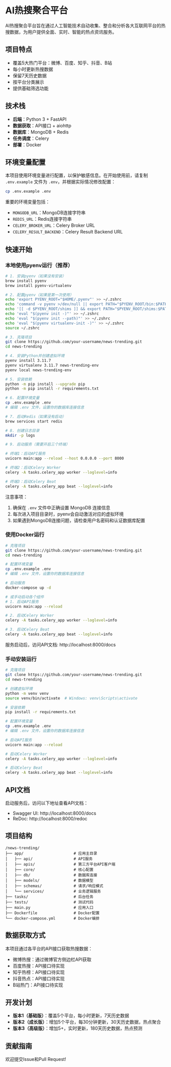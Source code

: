 # AI热搜聚合平台

AI热搜聚合平台旨在通过人工智能技术自动收集、整合和分析各大互联网平台的热搜数据，为用户提供全面、实时、智能的热点资讯服务。

## 项目特点

- 覆盖5大热门平台：微博、百度、知乎、抖音、B站
- 每小时更新热搜数据
- 保留7天历史数据
- 按平台分类展示
- 提供基础筛选功能

## 技术栈

- **后端**：Python 3 + FastAPI
- **数据获取**：API接口 + aiohttp
- **数据库**：MongoDB + Redis
- **任务调度**：Celery
- **部署**：Docker

## 环境变量配置

本项目使用环境变量进行配置，以保护敏感信息。在开始使用前，请复制 `.env.example` 文件为 `.env`，并根据实际情况修改配置：

```bash
cp .env.example .env
```

重要的环境变量包括：

- `MONGODB_URL`：MongoDB连接字符串
- `REDIS_URL`：Redis连接字符串
- `CELERY_BROKER_URL`：Celery Broker URL
- `CELERY_RESULT_BACKEND`：Celery Result Backend URL

## 快速开始

### 本地使用pyenv运行（推荐）

```bash
# 1. 安装pyenv（如果没有安装）
brew install pyenv
brew install pyenv-virtualenv

# 2. 配置pyenv（如果是第一次使用）
echo 'export PYENV_ROOT="$HOME/.pyenv"' >> ~/.zshrc
echo 'command -v pyenv >/dev/null || export PATH="$PYENV_ROOT/bin:$PATH"' >> ~/.zshrc
echo '[[ -d $PYENV_ROOT/shims ]] && export PATH="$PYENV_ROOT/shims:$PATH"' >> ~/.zshrc
echo 'eval "$(pyenv init -)"' >> ~/.zshrc
echo 'eval "$(pyenv init --path)"' >> ~/.zshrc
echo 'eval "$(pyenv virtualenv-init -)"' >> ~/.zshrc
source ~/.zshrc

# 3. 克隆项目
git clone https://github.com/your-username/news-trending.git
cd news-trending

# 4. 安装Python并创建虚拟环境
pyenv install 3.11.7
pyenv virtualenv 3.11.7 news-trending-env
pyenv local news-trending-env

# 5. 安装依赖
python -m pip install --upgrade pip
python -m pip install -r requirements.txt

# 6. 配置环境变量
cp .env.example .env
# 编辑 .env 文件，设置你的数据库连接信息

# 7. 启动Redis（如果没有启动）
brew services start redis

# 8. 创建日志目录
mkdir -p logs

# 9. 启动服务（需要开启三个终端）

# 终端1：启动API服务
uvicorn main:app --reload --host 0.0.0.0 --port 8000

# 终端2：启动Celery Worker
celery -A tasks.celery_app worker --loglevel=info

# 终端3：启动Celery Beat
celery -A tasks.celery_app beat --loglevel=info
```

注意事项：
1. 确保在 `.env` 文件中正确设置 MongoDB 连接信息
2. 每次进入项目目录时，pyenv会自动激活对应的虚拟环境
3. 如果遇到MongoDB连接问题，请检查用户名密码和认证数据库配置

### 使用Docker运行

```bash
# 克隆项目
git clone https://github.com/your-username/news-trending.git
cd news-trending

# 配置环境变量
cp .env.example .env
# 编辑 .env 文件，设置你的数据库连接信息

# 启动服务
docker-compose up -d

# 或手动启动各个组件
# 1. 启动API服务
uvicorn main:app --reload

# 2. 启动Celery Worker
celery -A tasks.celery_app worker --loglevel=info

# 3. 启动Celery Beat
celery -A tasks.celery_app beat --loglevel=info
```

服务启动后，访问API文档: http://localhost:8000/docs

### 手动安装运行

```bash
# 克隆项目
git clone https://github.com/your-username/news-trending.git
cd news-trending

# 创建虚拟环境
python -m venv venv
source venv/bin/activate  # Windows: venv\Scripts\activate

# 安装依赖
pip install -r requirements.txt

# 配置环境变量
cp .env.example .env
# 编辑 .env 文件，设置你的数据库连接信息

# 启动API服务
uvicorn main:app --reload

# 启动Celery Worker
celery -A tasks.celery_app worker --loglevel=info

# 启动Celery Beat
celery -A tasks.celery_app beat --loglevel=info
```

## API文档

启动服务后，访问以下地址查看API文档：

- Swagger UI: http://localhost:8000/docs
- ReDoc: http://localhost:8000/redoc

## 项目结构

```
/news-trending/
├── app/                      # 应用主目录
│   ├── api/                  # API服务
│   ├── apis/                 # 第三方平台API客户端
│   ├── core/                 # 核心配置
│   ├── db/                   # 数据库连接
│   ├── models/               # 数据模型
│   ├── schemas/              # 请求/响应模式
│   └── services/             # 业务逻辑服务
├── tasks/                    # 后台任务
├── tests/                    # 测试代码
├── main.py                   # 应用入口
├── Dockerfile                # Docker配置
└── docker-compose.yml        # Docker编排
```

## 数据获取方式

本项目通过各平台的API接口获取热搜数据：

- 微博热搜：通过微博官方侧边栏API获取
- 百度热搜：API接口待实现
- 知乎热榜：API接口待实现
- 抖音热点：API接口待实现
- B站热门：API接口待实现

## 开发计划

- **版本1（基础版）**：覆盖5个平台，每小时更新，7天历史数据
- **版本2（成长版）**：增加5个平台，每30分钟更新，30天历史数据，热点聚合
- **版本3（高级版）**：增加5+，实时更新，180天历史数据，热点预测

## 贡献指南

欢迎提交Issue和Pull Request!